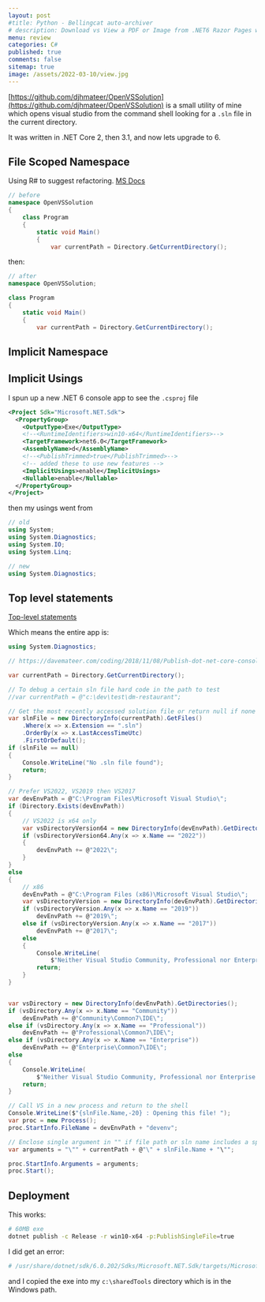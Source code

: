 ```yaml
---
layout: post
#title: Python - Bellingcat auto-archiver
# description: Download vs View a PDF or Image from .NET6 Razor Pages with source code
menu: review
categories: C#
published: true 
comments: false     
sitemap: true
image: /assets/2022-03-10/view.jpg 
---
```

<!-- [![alt text](/assets/2022-03-09/vsc.jpg "desktop"){:width="500px"}](/assets/2022-03-09/vsc.jpg) -->
<!-- [![alt text](/assets/2022-03-10/down.jpg "desktop")](/assets/2022-03-10/down.jpg) -->

[https://github.com/djhmateer/OpenVSSolution](https://github.com/djhmateer/OpenVSSolution) is a small utility of mine which opens visual studio from the command shell looking for a `.sln` file in the current directory. 

It was written in .NET Core 2, then 3.1, and now lets upgrade to 6.

## File Scoped Namespace

Using R# to suggest refactoring. [MS Docs](https://docs.microsoft.com/en-us/dotnet/csharp/language-reference/proposals/csharp-10.0/file-scoped-namespaces)

```cs
// before
namespace OpenVSSolution
{
    class Program
    {
        static void Main()
        {
            var currentPath = Directory.GetCurrentDirectory();
```

then:

```cs
// after
namespace OpenVSSolution;

class Program
{
    static void Main()
    {
        var currentPath = Directory.GetCurrentDirectory();

```

## Implicit Namespace


## Implicit Usings

I spun up a new .NET 6 console app to see the `.csproj` file

```xml
<Project Sdk="Microsoft.NET.Sdk">
  <PropertyGroup>
    <OutputType>Exe</OutputType>
    <!--<RuntimeIdentifiers>win10-x64</RuntimeIdentifiers>-->
    <TargetFramework>net6.0</TargetFramework>
    <AssemblyName>d</AssemblyName>
    <!--<PublishTrimmed>true</PublishTrimmed>-->
    <!-- added these to use new features -->
    <ImplicitUsings>enable</ImplicitUsings>
    <Nullable>enable</Nullable>
  </PropertyGroup>
</Project>
```

then my usings went from

```cs
// old
using System;
using System.Diagnostics;
using System.IO;
using System.Linq;

// new
using System.Diagnostics;
```

## Top level statements

[Top-level statements](https://docs.microsoft.com/en-us/dotnet/csharp/fundamentals/program-structure/top-level-statements)

Which means the entire app is:

```c#
using System.Diagnostics;

// https://davemateer.com/coding/2018/11/08/Publish-dot-net-core-console-application.html for more information

var currentPath = Directory.GetCurrentDirectory();

// To debug a certain sln file hard code in the path to test
//var currentPath = @"c:\dev\test\dm-restaurant";

// Get the most recently accessed solution file or return null if none
var slnFile = new DirectoryInfo(currentPath).GetFiles()
    .Where(x => x.Extension == ".sln")
    .OrderBy(x => x.LastAccessTimeUtc)
    .FirstOrDefault();
if (slnFile == null)
{
    Console.WriteLine("No .sln file found");
    return;
}

// Prefer VS2022, VS2019 then VS2017
var devEnvPath = @"C:\Program Files\Microsoft Visual Studio\";
if (Directory.Exists(devEnvPath))
{
    // VS2022 is x64 only
    var vsDirectoryVersion64 = new DirectoryInfo(devEnvPath).GetDirectories();
    if (vsDirectoryVersion64.Any(x => x.Name == "2022"))
    {
        devEnvPath += @"2022\";
    }
}
else
{
    // x86
    devEnvPath = @"C:\Program Files (x86)\Microsoft Visual Studio\";
    var vsDirectoryVersion = new DirectoryInfo(devEnvPath).GetDirectories();
    if (vsDirectoryVersion.Any(x => x.Name == "2019"))
        devEnvPath += @"2019\";
    else if (vsDirectoryVersion.Any(x => x.Name == "2017"))
        devEnvPath += @"2017\";
    else
    {
        Console.WriteLine(
            $"Neither Visual Studio Community, Professional nor Enterprise can be found");
        return;
    }
}


var vsDirectory = new DirectoryInfo(devEnvPath).GetDirectories();
if (vsDirectory.Any(x => x.Name == "Community"))
    devEnvPath += @"Community\Common7\IDE\";
else if (vsDirectory.Any(x => x.Name == "Professional"))
    devEnvPath += @"Professional\Common7\IDE\";
else if (vsDirectory.Any(x => x.Name == "Enterprise"))
    devEnvPath += @"Enterprise\Common7\IDE\";
else
{
    Console.WriteLine(
        $"Neither Visual Studio Community, Professional nor Enterprise can be found in {devEnvPath}");
    return;
}

// Call VS in a new process and return to the shell
Console.WriteLine($"{slnFile.Name,-20} : Opening this file! ");
var proc = new Process();
proc.StartInfo.FileName = devEnvPath + "devenv";

// Enclose single argument in "" if file path or sln name includes a space
var arguments = "\"" + currentPath + @"\" + slnFile.Name + "\"";

proc.StartInfo.Arguments = arguments;
proc.Start();
```


## Deployment

This works:

```bash
# 60MB exe
dotnet publish -c Release -r win10-x64 -p:PublishSingleFile=true
```

I did get an error:

```bash
# /usr/share/dotnet/sdk/6.0.202/Sdks/Microsoft.NET.Sdk/targets/Microsoft.NET.Sdk.targets(1110,5): warning NETSDK1179: One of '--self-contained' or '--no-self-contained' options are required when '--runtime' is used. [/mnt/c/dev/test/OpenVSSolution/OpenVSSolution/OpenVSSolution.csproj]
```

and I copied the exe into my `c:\sharedTools` directory which is in the Windows path.